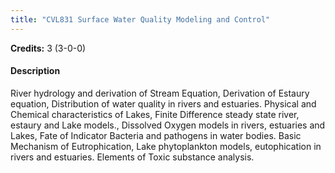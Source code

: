 ```yaml
---
title: "CVL831 Surface Water Quality Modeling and Control"
---
```

**Credits:** 3 (3-0-0)

#### Description
River hydrology and derivation of Stream Equation, Derivation of Estaury equation, Distribution of water quality in rivers and estuaries. Physical and Chemical characteristics of Lakes, Finite Difference steady state river, estaury and Lake models., Dissolved Oxygen models in rivers, estuaries and Lakes, Fate of Indicator Bacteria and pathogens in water bodies. Basic Mechanism of Eutrophication, Lake phytoplankton models, eutophication in rivers and estuaries. Elements of Toxic substance analysis.